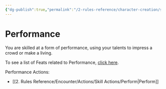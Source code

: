 ```yaml
---
{"dg-publish":true,"permalink":"/2-rules-reference/character-creation/skills/performance/","noteIcon":""}
---
```


# Performance

You are skilled at a form of performance, using your talents to impress a crowd or make a living.

To see a list of Feats related to Performance, [click here](https://2e.aonprd.com/Feats.aspx?Traits=144&Skill=Performance).

Performance Actions:
- [[2. Rules Reference/Encounter/Actions/Skill Actions/Perform\|Perform]]
